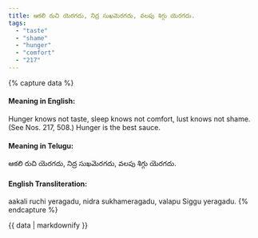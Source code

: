 ```yaml
---
title: ఆకలి రుచి యెరగదు, నిద్ర సుఖమెరగదు, వలపు శిగ్గు యెరగదు.
tags:
  - "taste"
  - "shame"
  - "hunger"
  - "comfort"
  - "217"
---
```


{% capture data %}
#### Meaning in English:
Hunger knows not taste, sleep knows not comfort, lust knows not shame.
(See Nos. 217, 508.)
Hunger is the best sauce.

#### Meaning in Telugu:
ఆకలి రుచి యెరగదు, నిద్ర సుఖమెరగదు, వలపు శిగ్గు యెరగదు.

#### English Transliteration:
aakali ruchi yeragadu, nidra sukhameragadu, valapu Siggu yeragadu.
{% endcapture %}

<div class="notice">{{ data | markdownify }}</div>


